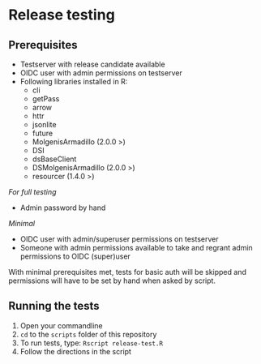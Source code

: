 # Release testing
## Prerequisites
- Testserver with release candidate available
- OIDC user with admin permissions on testserver
- Following libraries installed in R:
  - cli
  - getPass
  - arrow
  - httr
  - jsonlite
  - future
  - MolgenisArmadillo (2.0.0 >)
  - DSI
  - dsBaseClient
  - DSMolgenisArmadillo (2.0.0 >)
  - resourcer (1.4.0 >)
  
*For full testing*
- Admin password by hand

*Minimal*
- OIDC user with admin/superuser permissions on testserver  
- Someone with admin permissions available to take and regrant admin permissions to OIDC (super)user

With minimal prerequisites met, tests for basic auth will be skipped and permissions will have to be set by hand when
asked by script.

## Running the tests
1. Open your commandline
2. `cd` to the `scripts` folder of this repository
3. To run tests, type: `Rscript release-test.R`
4. Follow the directions in the script